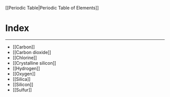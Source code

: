[[Periodic Table|Periodic Table of Elements]]
# Index
---
- [[Carbon]]
- [[Carbon dioxide]]
- [[Chlorine]]
- [[Crystalline silicon]]
- [[Hydrogen]]
- [[Oxygen]]
- [[Silica]]
- [[Silicon]]
- [[Sulfur]]